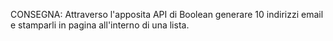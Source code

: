 CONSEGNA:
Attraverso l'apposita API di Boolean generare 10 indirizzi email e stamparli in pagina all'interno di una lista.